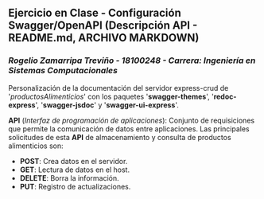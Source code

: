 ## **Ejercicio en Clase - Configuración Swagger/OpenAPI (Descripción API - README.md, ARCHIVO MARKDOWN)**
### *Rogelio Zamarripa Treviño - 18100248 - Carrera: Ingeniería en Sistemas Computacionales*

 Personalización de la documentación del servidor express-crud de '*productosAlimenticios*' con los paquetes '**swagger-themes**', '**redoc-express**', '**swagger-jsdoc**' y '**swagger-ui-express**'.

 **API** (*Interfaz de programación de aplicaciones*): Conjunto de requisiciones que permite la comunicación de datos entre aplicaciones. Las principales solicitudes de esta **API** de almacenamiento y consulta de productos alimenticios son:
 * **POST**: Crea datos en el servidor.
 * **GET**: Lectura de datos en el host.
 * **DELETE**: Borra la información.
 * **PUT**: Registro de actualizaciones.